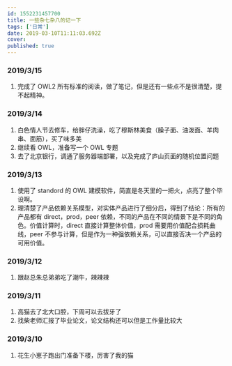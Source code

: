 ```yaml
---
id: 1552231457700
title: 一些杂七杂八的记一下
tags: ['日常']
date: 2019-03-10T11:11:03.692Z
cover:
published: true
---
```


### 2019/3/15

1. 完成了 OWL2 所有标准的阅读，做了笔记，但是还有一些点不是很清楚，提不起精神。

### 2019/3/14

1. 白色情人节去修车，给胖仔洗澡，吃了穆斯林美食（臊子面、油泼面、羊肉串、面筋），买了味多美
2. 继续看 OWL，准备写一个 OWL 专题
3. 去了北京银行，调通了服务器端部署，以及完成了庐山页面的随机位置问题

### 2019/3/13

1. 使用了 standord 的 OWL 建模软件，简直是冬天里的一把火，点亮了整个毕设啊。
2. 理清楚了产品依赖关系模型，对实体产品进行了细分后，得到了结论：所有的产品都有 direct，prod，peer 依赖，不同的产品在不同的情景下是不同的角色。价值计算时，direct 直接计算整体价值，prod 需要用价值配合损耗曲线，peer 不参与计算，但是作为一种强依赖关系，可以直接否决一个产品的可用价值。

### 2019/3/12

1. 跟赵总朱总弟弟吃了潮牛，辣辣辣

### 2019/3/11

1. 高猫去了北大口腔，下周可以去拔牙了
2. 找柴老师汇报了毕业论文，论文结构还可以但是工作量比较大

### 2019/3/10

1. 花生小崽子跑出门准备下楼，厉害了我的猫
